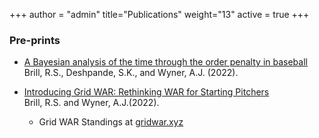 +++
author = "admin"
title="Publications"
weight="13"
active = true
+++

### Pre-prints

* [A Bayesian analysis of the time through the order penalty in baseball](https://arxiv.org/abs/2210.06724)      
Brill, R.S., Deshpande, S.K., and Wyner, A.J. (2022). 

* [Introducing Grid WAR: Rethinking WAR for Starting Pitchers](https://arxiv.org/abs/2209.07274)      
Brill, R.S. and Wyner, A.J.(2022). 

    * Grid WAR Standings at [gridwar.xyz](https://gridwar.xyz)

